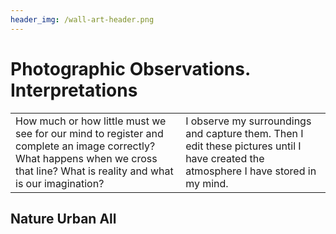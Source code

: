 ```yaml
---
header_img: /wall-art-header.png
---
```


# Photographic Observations. Interpretations

<table>
<tr>
<td class="w-[50%]">
How much or how little must we see for our mind to register and complete an image correctly? What happens when we cross that line?
What is reality and what is our imagination?
</td>
<td class="w-[50%]">
I observe my surroundings and capture them. Then I edit these pictures until I have created the atmosphere I have stored in my mind.
</td>
</tr>
</table>

## Nature    Urban    All
